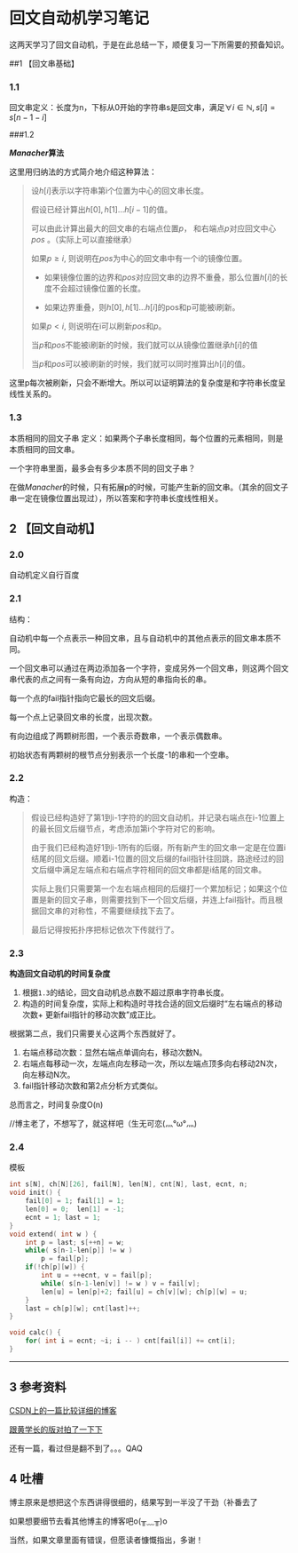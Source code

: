 # 回文自动机学习笔记

这两天学习了回文自动机，于是在此总结一下，顺便复习一下所需要的预备知识。

##1 【回文串基础】

### 1.1

回文串定义：长度为n，下标从0开始的字符串s是回文串，满足$\forall i\in \mathbb{N},s[i]=s[n-1-i]$ 

###1.2

**$Manacher$算法**

这里用归纳法的方式简介地介绍这种算法：

> 设$h[i]$表示以字符串第i个位置为中心的回文串长度。
>
> 假设已经计算出$h[0],h[1]\dots h[i-1]$的值。
>
> 可以由此计算出最大的回文串的右端点位置$p$， 和右端点$p$对应回文中心$pos$ 。（实际上可以直接继承）
>
> 如果$p \ge i$, 则说明在$pos$为中心的回文串中有一个i的镜像位置。
>
> * 如果镜像位置的边界和$pos$对应回文串的边界不重叠，那么位置$h[i]$的长度不会超过镜像位置的长度。
>
> * 如果边界重叠，则$h[0],h[1]\dots h[i]$的pos和p可能被i刷新。
>
>
> 如果$p < i$, 则说明在i可以刷新$pos$和$p$。
>
> 当$p$和$pos$不能被i刷新的时候，我们就可以从镜像位置继承$h[i]$的值
>
> 当$p$和$pos$可以被i刷新的时候，我们就可以同时推算出$h[i]$的值。

这里p每次被刷新，只会不断增大。所以可以证明算法的复杂度是和字符串长度呈线性关系的。

### 1.3

本质相同的回文子串 定义：如果两个子串长度相同，每个位置的元素相同，则是本质相同的回文串。

一个字符串里面，最多会有多少本质不同的回文子串？

在做$Manacher$的时候，只有拓展p的时候，可能产生新的回文串。（其余的回文子串一定在镜像位置出现过），所以答案和字符串长度线性相关。

## 2 【回文自动机】

### 2.0

自动机定义自行百度

### 2.1

结构：

自动机中每一个点表示一种回文串，且与自动机中的其他点表示的回文串本质不同。

一个回文串可以通过在两边添加各一个字符，变成另外一个回文串，则这两个回文串代表的点之间有一条有向边，方向从短的串指向长的串。

每一个点的fail指针指向它最长的回文后缀。

每一个点上记录回文串的长度，出现次数。

有向边组成了两颗树形图，一个表示奇数串，一个表示偶数串。

初始状态有两颗树的根节点分别表示一个长度-1的串和一个空串。

### 2.2

构造：

>假设已经构造好了第1到i-1字符的的回文自动机，并记录右端点在i-1位置上的最长回文后缀节点，考虑添加第i个字符对它的影响。
>
>由于我们已经构造好1到i-1所有的后缀，所有新产生的回文串一定是在位置i结尾的回文后缀。顺着i-1位置的回文后缀的fail指针往回跳，路途经过的回文后缀中满足左端点和右端点字符相同的回文串都是i结尾的回文串。
>
>实际上我们只需要第一个左右端点相同的后缀打一个累加标记；如果这个位置是新的回文子串，则需要找到下一个回文后缀，并连上fail指针。而且根据回文串的对称性，不需要继续找下去了。
>
>最后记得按拓扑序把标记依次下传就行了。

### 2.3

**构造回文自动机的时间复杂度** 

1. 根据`1.3`的结论，回文自动机总点数不超过原串字符串长度。
2. 构造的时间复杂度，实际上和构造时寻找合适的回文后缀时“左右端点的移动次数+ 更新fail指针的移动次数”成正比。

根据第二点，我们只需要关心这两个东西就好了。

1. 右端点移动次数：显然右端点单调向右，移动次数N。
2. 右端点每移动一次，左端点向左移动一次，所以左端点顶多向右移动2N次，向左移动N次。
3. fail指针移动次数和第2点分析方式类似。

总而言之，时间复杂度O(n)

//博主老了，不想写了，就这样吧（生无可恋(灬°ω°灬)

### 2.4

模板

``` c++
int s[N], ch[N][26], fail[N], len[N], cnt[N], last, ecnt, n;
void init() {
	fail[0] = 1; fail[1] = 1; 
	len[0] = 0;  len[1] = -1;
	ecnt = 1; last = 1;
}
void extend( int w ) {
	int p = last; s[++n] = w;
	while( s[n-1-len[p]] != w ) 
		p = fail[p];
	if(!ch[p][w]) {
		int u = ++ecnt, v = fail[p];
		while( s[n-1-len[v]] != w ) v = fail[v];
		len[u] = len[p]+2; fail[u] = ch[v][w]; ch[p][w] = u;
	}
	last = ch[p][w]; cnt[last]++;
}

void calc() {
	for( int i = ecnt; ~i; i -- ) cnt[fail[i]] += cnt[i];
}
```

***

## 3 参考资料

[CSDN上的一篇比较详细的博客](http://blog.csdn.net/u013368721/article/details/42100363)

[跟黄学长的版对拍了一下下](http://hzwer.com/6847.html)

还有一篇，看过但是翻不到了。。。QAQ

## 4 吐槽

博主原来是想把这个东西讲得很细的，结果写到一半没了干劲（补番去了

如果想要细节去看其他博主的博客吧o(╥﹏╥)o



当然，如果文章里面有错误，但愿读者慷慨指出，多谢！